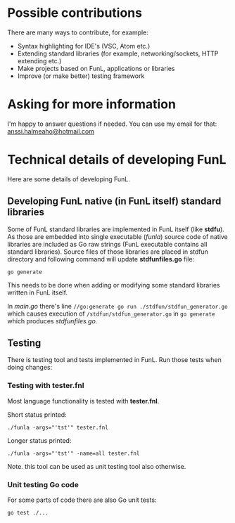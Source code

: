 
# Possible contributions
There are many ways to contribute, for example:

* Syntax highlighting for IDE's (VSC, Atom etc.)
* Extending standard libraries (for example, networking/sockets, HTTP extending etc.)
* Make projects based on FunL, applications or libraries
* Improve (or make better) testing framework


# Asking for more information
I'm happy to answer questions if needed.
You can use my email for that: anssi.halmeaho@hotmail.com

# Technical details of developing FunL
Here are some details of developing FunL.

## Developing FunL native (in FunL itself) standard libraries
Some of FunL standard libraries are implemented in FunL itself (like **stdfu**).
As those are embedded into single executable (_funla_) source code of native libraries 
are included as Go raw strings (FunL executable contains all standard libraries).
Source files of those libraries are placed in stdfun directory and following
command will update **stdfunfiles.go** file:

```
go generate
```

This needs to be done when adding or modifying some standard libraries written in FunL itself.

In _main.go_ there's line ```//go:generate go run ./stdfun/stdfun_generator.go``` which causes 
execution of ```/stdfun/stdfun_generator.go``` in ```go generate``` which produces _stdfunfiles.go_.

## Testing
There is testing tool and tests implemented in FunL. Run those tests when doing changes:

### Testing with tester.fnl
Most language functionality is tested with **tester.fnl**.

Short status printed:

```
./funla -args="'tst'" tester.fnl
```

Longer status printed:

```
./funla -args="'tst'" -name=all tester.fnl
```

Note. this tool can be used as unit testing tool also otherwise.

### Unit testing Go code
For some parts of code there are also Go unit tests:

```
go test ./...
```


